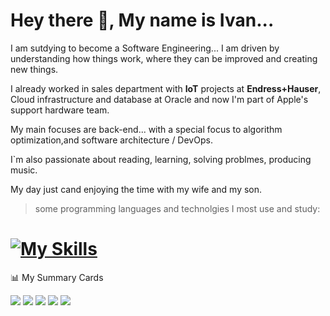 # Hey there 🤚, My name is Ivan...

I am sutdying to become a Software Engineering... I am driven by understanding how things work, where they can be improved and creating new things.

I already worked in sales department with **IoT** projects at **Endress+Hauser**,  Cloud infrastructure and database at Oracle and now I'm part of Apple's support hardware team.

My main focuses are back-end... with a special focus to algorithm optimization,and software architecture / DevOps.

I`m also passionate about reading, learning, solving problmes, producing music.

My day just cand enjoying the time with my wife and my son.

> some programming languages and technolgies I most use and study:

# [![My Skills](https://skillicons.dev/icons?i=js,rust,cpp,java,py)](https://skillicons.dev)

<summary>📊 My Summary Cards</summary>
  
  ![](http://github-profile-summary-cards.vercel.app/api/cards/profile-details?username=ivan-maze&theme=transparent)
  ![](http://github-profile-summary-cards.vercel.app/api/cards/repos-per-language?username=ivan-maze&theme=transparent)
  ![](http://github-profile-summary-cards.vercel.app/api/cards/most-commit-language?username=ivan-maze&theme=transparent)
  ![](http://github-profile-summary-cards.vercel.app/api/cards/stats?username=ivan-maze&theme=transparent)
  ![](http://github-profile-summary-cards.vercel.app/api/cards/productive-time?username=ivan-maze&theme=transparent&utcOffset=8)

